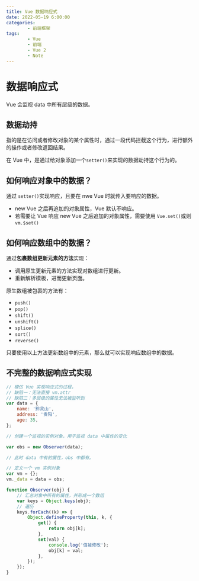 ```yaml
---
title: Vue 数据响应式
date: 2022-05-19 6:00:00
categories:
        - 前端框架
tags:
        - Vue
        - 前端
        - Vue 2
        - Note
---
```


# 数据响应式

Vue 会监视 data 中所有层级的数据。

## 数据劫持

指的是在访问或者修改对象的某个属性时，通过一段代码拦截这个行为，进行额外的操作或者修改返回结果。

在 Vue 中，是通过给对象添加一个`setter()`来实现的数据劫持这个行为的。

## 如何响应对象中的数据？

通过 `setter()`实现响应，且要在 nwe Vue 时就传入要响应的数据。

- new Vue 之后再追加的对象属性，Vue 默认不响应。
- 若需要让 Vue 响应 new Vue 之后追加的对象属性，需要使用 `Vue.set()`或则 `vm.$set()`

## 如何响应数组中的数据？

通过**包裹数组更新元素的方法**实现：

- 调用原生更新元素的方法实现对数组进行更新。
- 重新解析模板，进而更新页面。

原生数组被包裹的方法有：

- `push()`
- `pop()`
- `shift()`
- `unshift()`
- `splice()`
- `sort()`
- `reverse()`

只要使用以上方法更新数组中的元素，那么就可以实现响应数组中的数据。

## 不完整的数据响应式实现

```js
// 模仿 Vue 实现响应式的过程，
// 缺陷一：无法直接 vm.attr
// 缺陷二：多层级的属性无法被监听到
var data = {
	name: '黔灵山',
	address: '贵阳',
	age: 35,
};

// 创建一个监视的实例对象，用于监视 data 中属性的变化

var obs = new Observer(data);

// 此时 data 中有的属性，obs 中都有。

// 定义一个 vm 实例对象
var vm = {};
vm._data = data = obs;

function Observer(obj) {
	// 汇总对象中所有的属性，并形成一个数组
	var keys = Object.keys(obj);
	// 遍历
	keys.forEach((k) => {
		Object.defineProperty(this, k, {
			get() {
				return obj[k];
			},
			set(val) {
				console.log('值被修改');
				obj[k] = val;
			},
		});
	});
}
```
